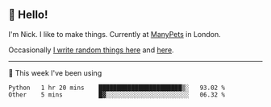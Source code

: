 ## 👋 Hello! 

I'm Nick. I like to make things. Currently at [ManyPets](https://manypets.com) in London.

Occasionally [I write random things here](https://nicksnell.com) and [here](https://twitter.com/nicksnell).

-------

🚀 This week I've been using

<!--START_SECTION:waka-->

```text
Python   1 hr 20 mins    ███████████████████████▒░   93.02 %
Other    5 mins          █▓░░░░░░░░░░░░░░░░░░░░░░░   06.32 %
```

<!--END_SECTION:waka-->
